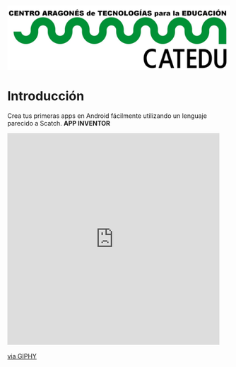 ![](/assets/HERALDO-jpg.jpg)

# Introducción

Crea tus primeras apps en Android fácilmente utilizando un lenguaje parecido a Scatch. **APP INVENTOR**

<iframe src="https://giphy.com/embed/BhsCHqLcCxeSs" width="480" height="480" frameBorder="0" class="giphy-embed" allowFullScreen></iframe><p><a href="https://giphy.com/gifs/r2d2-BhsCHqLcCxeSs">via GIPHY</a></p>




